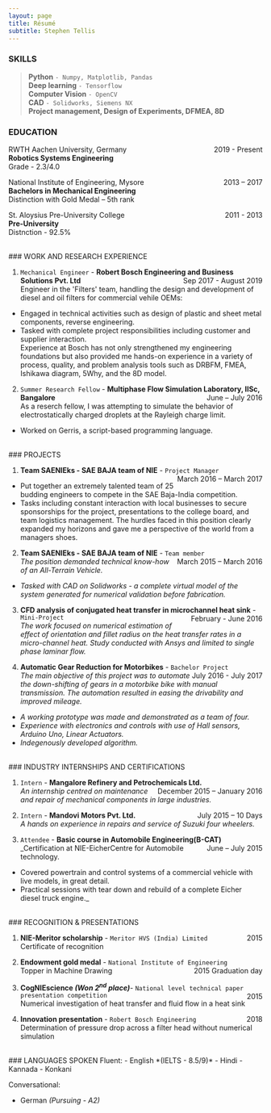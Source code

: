 ```yaml
---
layout: page
title: Résumé
subtitle: Stephen Tellis
---
```


<!--<span style="float: right; "><a href="{{ '/assets/resume.pdf' | prepend: site.baseurl }}"><strong>> Download as PDF</strong></a> </span>
<br>-->

### SKILLS
> **Python** ```- Numpy, Matplotlib, Pandas ```  
> **Deep learning** ```- Tensorflow ```  
> **Computer Vision** ```- OpenCV ```  
> **CAD** ```- Solidworks, Siemens NX ```  
> **Project management, Design of Experiments, DFMEA, 8D**  


### EDUCATION
RWTH Aachen University, Germany <span style="float: right; ">2019 - Present</span>  
**Robotics Systems Engineering**  
Grade - 2.3/4.0
 
National Institute of Engineering, Mysore <span style="float: right; ">2013 – 2017</span>  
**Bachelors in Mechanical Engineering**  
Distinction with Gold Medal – 5th rank

St. Aloysius Pre-University College <span style="float: right; ">2011 - 2013</span>  
**Pre-University**  
Distnction - 92.5% 

<br />
### WORK AND RESEARCH EXPERIENCE

1. `Mechanical Engineer` - **Robert Bosch Engineering and Business Solutions Pvt.
Ltd** <span style="float: right; ">Sep 2017 - August 2019</span>  
Engineer in the 'Filters' team, handling the design and development of diesel and oil filters for commercial vehile OEMs:   
- Engaged in technical activities such as design of plastic and sheet metal components, reverse engineering.   
- Tasked with complete project responsibilities including customer and supplier interaction.  
Experience at Bosch has not only strengthened my engineering foundations but also provided me hands-on experience in a variety of process, quality, and problem analysis tools such as DRBFM, FMEA, Ishikawa diagram, 5Why, and the 8D model.  

 
2. `Summer Research Fellow` - **Multiphase Flow Simulation Laboratory, IISc, Bangalore** <span style="float: right; ">June – July 2016</span>  
As a reserch fellow, I was attempting to simulate the behavior of electrostatically charged droplets at the Rayleigh charge limit.  
- Worked on Gerris, a script-based programming language.

<br />
### PROJECTS

1. **Team SAENIEks - SAE BAJA team of NIE** - `Project Manager` <span style="float: right; ">March 2016 – March 2017</span>    
- Put together an extremely talented team of 25 budding engineers to compete in the SAE Baja-India competition.
- Tasks including constant interaction with local businesses to secure sponsorships for the project, presentations to the college board, and team logistics management.
The hurdles faced in this position clearly expanded my horizons and gave me a perspective of the world from a managers shoes.

2. **Team SAENIEks - SAE BAJA team of NIE** - `Team member` <span style="float: right; ">March 2015 – March 2016</span>  
_The position demanded technical know-how of an All-Terrain Vehicle._ 
- _Tasked with CAD on Solidworks - a complete virtual model of the system generated for numerical validation before fabrication._  

3. **CFD analysis of conjugated heat transfer in microchannel heat sink** - `Mini-Project` <span style="float: right; ">February - June 2016</span>  
_The work focused on numerical estimation of effect of orientation and fillet radius on the heat transfer rates in a micro-channel heat. Study conducted with Ansys and limited to single phase laminar flow._  

4. **Automatic Gear Reduction for Motorbikes** - `Bachelor Project` <span style="float: right; ">July 2016 - July 2017</span>  
_The main objective of this project was to automate the down-shifting of gears in a motorbike bike with manual transmission. The automation resulted in easing the drivability and improved mileage._ 
- _A working prototype was made and demonstrated as a team of four._  
- _Experience with electronics and controls with use of Hall sensors, Arduino Uno, Linear Actuators._
- _Indegenously developed algorithm._

<br />
### INDUSTRY INTERNSHIPS AND CERTIFICATIONS

1. `Intern` - **Mangalore Refinery and Petrochemicals Ltd.** <span style="float: right; ">December 2015 – January 2016</span>  
_An internship centred on maintenance and repair of mechanical components in large industries._

2. `Intern` - **Mandovi Motors Pvt. Ltd.** <span style="float: right; ">July 2015 – 10 Days</span>  
_A hands on experience in repairs and service of Suzuki four wheelers._

3. `Attendee` - **Basic course in Automobile Engineering(B-CAT)** <span style="float: right; ">June – July 2015</span>  
_Certification at NIE-EicherCentre for Automobile technology.  
- Covered powertrain and control systems of a commercial vehicle with live models, in great detail. 
- Practical sessions with tear down and rebuild of a complete Eicher diesel truck engine._

<br />
### RECOGNITION & PRESENTATIONS

1. **NIE-Meritor scholarship** - `Meritor HVS (India) Limited` <span style="float: right; ">2015</span>  
 Certificate of recognition  

2. **Endowment gold medal** - `National Institute of Engineering`<span style="float: right; ">2015 Graduation day</span>  
Topper in Machine Drawing  

3. **CogNIEscience _(Won 2<sup>nd</sup> place)_**- `National level technical paper presentation competition` <span style="float: right; ">2015</span>  
Numerical investigation of heat transfer and fluid flow in a heat sink 

4. **Innovation presentation** - `Robert Bosch Engineering` <span style="float: right; ">2018</span>  
Determination of pressure drop across a filter head without numerical simulation  

<br />
### LANGUAGES SPOKEN
Fluent:
- English *(IELTS - 8.5/9)*
- Hindi
- Kannada
- Konkani  

Conversational:
- German *(Pursuing - A2)*

